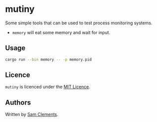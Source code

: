 mutiny
======

Some simple tools that can be used to test process monitoring systems.

* `memory` will eat some memory and wait for input.

Usage
-----

```bash
cargo run --bin memory -- -p memory.pid
```

Licence
-------

`mutiny` is licenced under the [MIT Licence](http://opensource.org/licenses/MIT).

Authors
-------

Written by [Sam Clements](sam@borntyping.co.uk).
